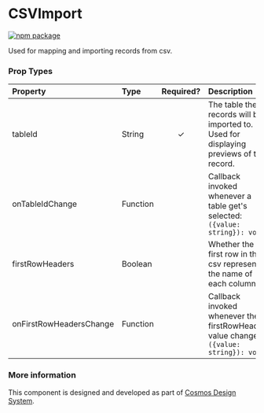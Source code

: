 # CSVImport

[![npm package][npm-badge]][npm]

Used for mapping and importing records from csv.

[npm-badge]: https://img.shields.io/npm/v/npm-package.png?style=flat-square
[npm]: https://www.npmjs.org/package/npm-package

### Prop Types

| Property | Type | Required? | Description |
|:---|:---|:---:|:---|
| tableId | String | ✓ | The table the records will be imported to. Used for displaying previews of the record. |
| onTableIdChange | Function |  | Callback invoked whenever a table get's selected: `({value: string}): void` |
| firstRowHeaders | Boolean | | Whether the first row in the csv represents the name of each column |
| onFirstRowHeadersChange | Function | | Callback invoked whenever the firstRowHeaders value changes  `({value: string}): void` |
### More information

This component is designed and developed as part of [Cosmos Design System][cmds]. 

[cmds]: https://github.com/entercosmos/cosmos
[npm-badge]: https://img.shields.io/npm/v/@cmds/single-select-field.svg
[npm]: https://www.npmjs.org/package/@cmds/single-select-field
